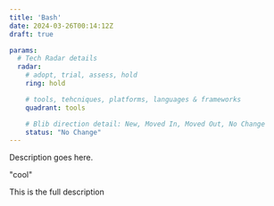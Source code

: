```yaml
---
title: 'Bash'
date: 2024-03-26T00:14:12Z
draft: true

params:
  # Tech Radar details
  radar:
    # adopt, trial, assess, hold
    ring: hold

    # tools, tehcniques, platforms, languages & frameworks
    quadrant: tools

    # Blib direction detail: New, Moved In, Moved Out, No Change
    status: "No Change"
---
```


Description goes here.

"cool"

<!--more-->

This is the full description

